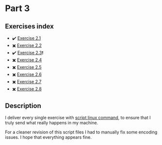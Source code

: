 # Part 3

## Exercises index

- :heavy_check_mark: [Exercise 2.1](https://github.com/srpepperoni/devOpsWithDocker/tree/master/part_2/exercise_3-1)
- :heavy_multiplication_x: [Exercise 2.2](https://github.com/srpepperoni/devOpsWithDocker/tree/master/part_2/exercise_3-2)
- :heavy_check_mark: [Exercise 2.3](https://github.com/srpepperoni/devOpsWithDocker/tree/master/part_2/exercise_3-3):heavy_exclamation_mark:
- :heavy_multiplication_x: [Exercise 2.4](https://github.com/srpepperoni/devOpsWithDocker/tree/master/part_2/exercise_3-4)
- :heavy_multiplication_x: [Exercise 2.5](https://github.com/srpepperoni/devOpsWithDocker/tree/master/part_2/exercise_3-5)
- :heavy_multiplication_x: [Exercise 2.6](https://github.com/srpepperoni/devOpsWithDocker/tree/master/part_2/exercise_3-6)
- :heavy_multiplication_x: [Exercise 2.7](https://github.com/srpepperoni/devOpsWithDocker/tree/master/part_2/exercise_3-7)
- :heavy_multiplication_x: [Exercise 2.8](https://github.com/srpepperoni/devOpsWithDocker/tree/master/part_2/exercise_3-8)

## Description

I deliver every single exercise with [script linux command](http://man7.org/linux/man-pages/man1/script.1.html), to ensure that I truly send what really happens in my machine.

For a cleaner revision of this script files I had to manually fix some encoding issues. I hope that everything appears fine.
